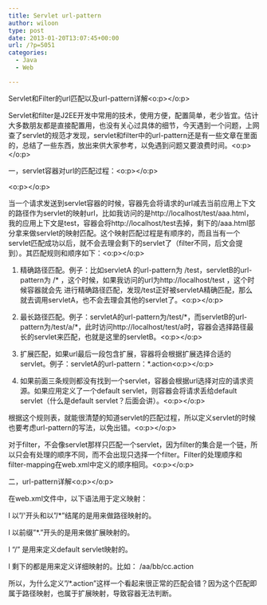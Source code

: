 ```yaml
---
title: Servlet url-pattern
author: wiloon
type: post
date: 2013-01-20T13:07:45+00:00
url: /?p=5051
categories:
  - Java
  - Web

---
```

Servlet和Filter的url匹配以及url-pattern详解<o:p></o:p>


Servlet和filter是J2EE开发中常用的技术，使用方便，配置简单，老少皆宜。估计大多数朋友都是直接配置用，也没有关心过具体的细节，今天遇到一个问题，上网查了servlet的规范才发现，servlet和filter中的url-pattern还是有一些文章在里面的，总结了一些东西，放出来供大家参考，以免遇到问题又要浪费时间。<o:p></o:p>

一，servlet容器对url的匹配过程：<o:p></o:p>

<o:p></o:p>

当一个请求发送到servlet容器的时候，容器先会将请求的url减去当前应用上下文的路径作为servlet的映射url，比如我访问的是http://localhost/test/aaa.html，我的应用上下文是test，容器会将http://localhost/test去掉，剩下的/aaa.html部分拿来做servlet的映射匹配。这个映射匹配过程是有顺序的，而且当有一个servlet匹配成功以后，就不会去理会剩下的servlet了（filter不同，后文会提到）。其匹配规则和顺序如下：<o:p></o:p>

1. 精确路径匹配。例子：比如servletA 的url-pattern为 /test，servletB的url-pattern为 /* ，这个时候，如果我访问的url为http://localhost/test ，这个时候容器就会先 进行精确路径匹配，发现/test正好被servletA精确匹配，那么就去调用servletA，也不会去理会其他的servlet了。<o:p></o:p>

2. 最长路径匹配。例子：servletA的url-pattern为/test/\*，而servletB的url-pattern为/test/a/\*，此时访问http://localhost/test/a时，容器会选择路径最长的servlet来匹配，也就是这里的servletB。<o:p></o:p>

3. 扩展匹配，如果url最后一段包含扩展，容器将会根据扩展选择合适的servlet。例子：servletA的url-pattern：*.action<o:p></o:p>

4. 如果前面三条规则都没有找到一个servlet，容器会根据url选择对应的请求资源。如果应用定义了一个default servlet，则容器会将请求丢给default servlet（什么是default servlet？后面会讲）。<o:p></o:p>

根据这个规则表，就能很清楚的知道servlet的匹配过程，所以定义servlet的时候也要考虑url-pattern的写法，以免出错。<o:p></o:p>

对于filter，不会像servlet那样只匹配一个servlet，因为filter的集合是一个链，所以只会有处理的顺序不同，而不会出现只选择一个filter。Filter的处理顺序和filter-mapping在web.xml中定义的顺序相同。<o:p></o:p>

二，url-pattern详解<o:p></o:p>

在web.xml文件中，以下语法用于定义映射：

l 以”/'开头和以”/*”结尾的是用来做路径映射的。

l 以前缀”*.”开头的是用来做扩展映射的。

l “/” 是用来定义default servlet映射的。

l 剩下的都是用来定义详细映射的。比如： /aa/bb/cc.action

所以，为什么定义”/*.action”这样一个看起来很正常的匹配会错？因为这个匹配即属于路径映射，也属于扩展映射，导致容器无法判断。